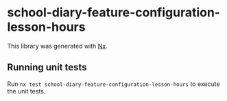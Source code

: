 # school-diary-feature-configuration-lesson-hours

This library was generated with [Nx](https://nx.dev).

## Running unit tests

Run `nx test school-diary-feature-configuration-lesson-hours` to execute the unit tests.
